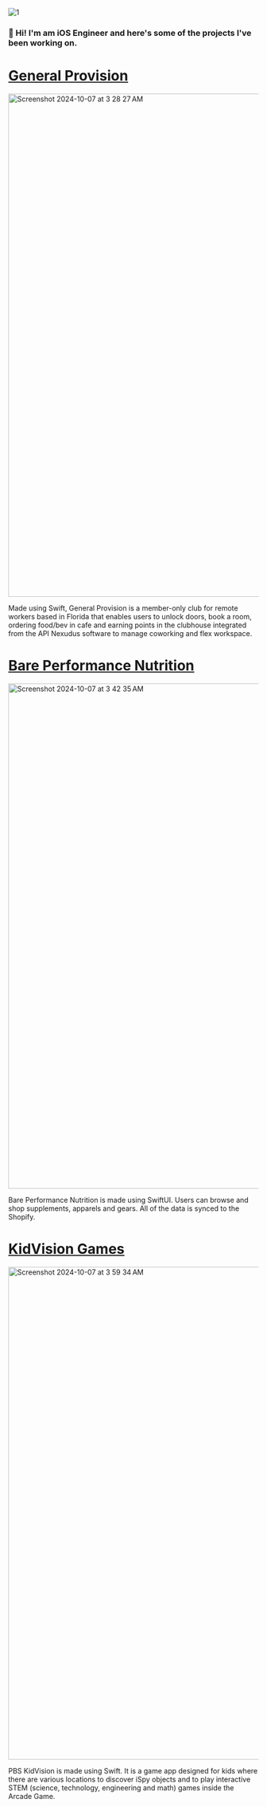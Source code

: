 ![1](https://github.com/user-attachments/assets/0860d4f1-990d-45ba-8325-71243bf59b50)

### 👋 Hi! I'm am iOS Engineer and here's some of the projects I've been working on.

# [General Provision](https://apps.apple.com/in/app/general-provision/id6444879814)

<img width="1010" alt="Screenshot 2024-10-07 at 3 28 27 AM" src="https://github.com/user-attachments/assets/e34beebb-1b5d-4020-9f77-9fa65e036dd6">

Made using Swift, General Provision is a member-only club for remote workers based in Florida that enables users to unlock doors, book a room, ordering food/bev in cafe and earning points in the clubhouse integrated from the API Nexudus software to manage coworking and flex workspace.


# [Bare Performance Nutrition](https://apps.apple.com/us/app/bpn-supps/id1478543231)

<img width="1014" alt="Screenshot 2024-10-07 at 3 42 35 AM" src="https://github.com/user-attachments/assets/53f7be22-6721-4f31-a622-2de677bde392">

Bare Performance Nutrition is made using SwiftUI. Users can browse and shop supplements, apparels and gears. All of the data is synced to the Shopify.

# [KidVision Games](https://apps.apple.com/us/app/kidvision-games/id1478755612)

<img width="989" alt="Screenshot 2024-10-07 at 3 59 34 AM" src="https://github.com/user-attachments/assets/cb97cada-f1a0-411d-a836-288a1f9ef117">

PBS KidVision is made using Swift. It is a game app designed for kids where there are various locations to discover iSpy objects and to play interactive STEM (science, technology, engineering and math) games inside the Arcade Game. 

